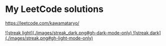# My LeetCode solutions

https://leetcode.com/kawamataryo/

<a href="https://leetcode.com/kawamataryo/">
![streak light](./images/streak_dark.png#gh-dark-mode-only)
</a>
<a href="https://leetcode.com/kawamataryo/">
![streak dark](./images/streak.png#gh-light-mode-only)
</a>
